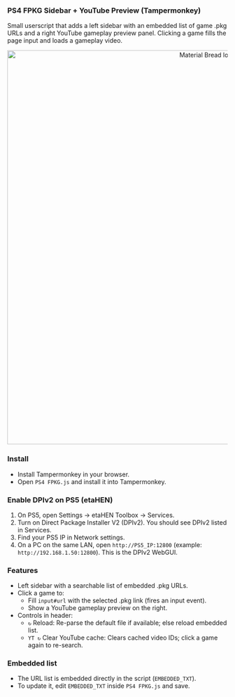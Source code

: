 ### PS4 FPKG Sidebar + YouTube Preview (Tampermonkey)

Small userscript that adds a left sidebar with an embedded list of game .pkg URLs and a right YouTube gameplay preview panel. Clicking a game fills the page input and loads a gameplay video.

<p align="center">
    <img width="900" src="https://i.imgur.com/MyqbTUl.pngg" alt="Material Bread logo">
</p>


### Install
- Install Tampermonkey in your browser.
- Open `PS4 FPKG.js` and install it into Tampermonkey.

### Enable DPIv2 on PS5 (etaHEN)
1. On PS5, open Settings → etaHEN Toolbox → Services.
2. Turn on Direct Package Installer V2 (DPIv2). You should see DPIv2 listed in Services.
3. Find your PS5 IP in Network settings.
4. On a PC on the same LAN, open `http://PS5_IP:12800` (example: `http://192.168.1.50:12800`). This is the DPIv2 WebGUI.

### Features
- Left sidebar with a searchable list of embedded .pkg URLs.
- Click a game to:
  - Fill `input#url` with the selected .pkg link (fires an input event).
  - Show a YouTube gameplay preview on the right.
- Controls in header:
  - `↻` Reload: Re-parse the default file if available; else reload embedded list.
  - `YT ↻` Clear YouTube cache: Clears cached video IDs; click a game again to re-search.

### Embedded list
- The URL list is embedded directly in the script (`EMBEDDED_TXT`).
- To update it, edit `EMBEDDED_TXT` inside `PS4 FPKG.js` and save.



